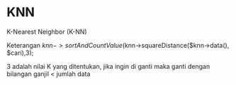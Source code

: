 # KNN
K-Nearest Neighbor (K-NN)

Keterangan
$knn->sortAndCountValue($knn->squareDistance($knn->data(), $cari),3);

3 adalah nilai K yang ditentukan, jika ingin di ganti maka ganti dengan bilangan ganjil < jumlah data
